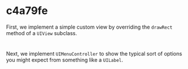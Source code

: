 # c4a79fe

First, we implement a simple custom view by overriding the 
`drawRect` method of a `UIView` subclass. 

# 

Next, we implement `UIMenuController` to show the typical
sort of options you might expect from something like a `UILabel`.

